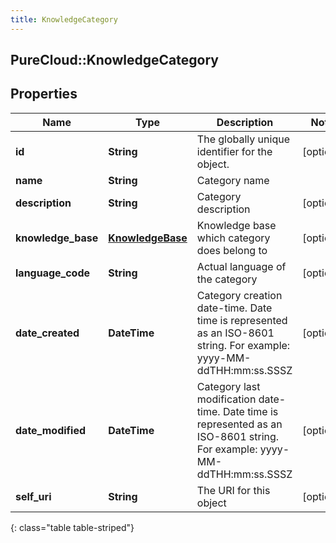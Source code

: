 ```yaml
---
title: KnowledgeCategory
---
```

## PureCloud::KnowledgeCategory

## Properties

|Name | Type | Description | Notes|
|------------ | ------------- | ------------- | -------------|
| **id** | **String** | The globally unique identifier for the object. | [optional] |
| **name** | **String** | Category name | |
| **description** | **String** | Category description | [optional] |
| **knowledge_base** | [**KnowledgeBase**](KnowledgeBase.html) | Knowledge base which category does belong to | [optional] |
| **language_code** | **String** | Actual language of the category | [optional] |
| **date_created** | **DateTime** | Category creation date-time. Date time is represented as an ISO-8601 string. For example: yyyy-MM-ddTHH:mm:ss.SSSZ | [optional] |
| **date_modified** | **DateTime** | Category last modification date-time. Date time is represented as an ISO-8601 string. For example: yyyy-MM-ddTHH:mm:ss.SSSZ | [optional] |
| **self_uri** | **String** | The URI for this object | [optional] |
{: class="table table-striped"}


